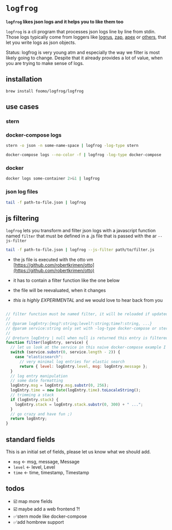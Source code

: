 # `logfrog`


**`logfrog` likes json logs and it helps you to like them too**

`logfrog` is a cli program that processes json logs line by line from stdin. Those logs typically come from loggers like [logrus](https://github.com/Sirupsen/logrus), [zap](https://github.com/uber-go/zap), [apex](https://github.com/apex/log) or [others](https://github.com/topics/structured-logging), that let you write logs as json objects.

Status: logfrog is very young atm and especially the way we filter is most likely going to change. Despite that it already provides a lot of value, when you are trying to make sense of logs.

## installation

`brew install foomo/logfrog/logfrog`

## use cases

### stern

### docker-compose logs

```bash
stern -o json -n some-name-space | logfrog -log-type stern
```

```bash
docker-compose logs --no-color -f | logfrog -log-type docker-compose
```

### docker

```bash
docker logs some-container 2>&1 | logfrog
```

### json log files

```bash
tail -f path-to-file.json | logfrog
```

## js filtering

`logfrog` lets you transform and filter json logs with a javascript function named `filter` that must be defined in a .js file that is passed with the ar `--js-filter`

```bash
tail -f path-to-file.json | logfrog --js-filter path/to/filter.js
```

- the js file is executed with the otto vm [https://github.com/robertkrimen/otto](https://github.com/robertkrimen/otto)

- it has to contain a filter function like the one below

- the file will be reevaluated, when it changes

- *this is highly EXPERIMENTAL* and we would love to hear back from you

  

```JavaScript

// filter function must be named filter, it will be reloaded if updated
//
// @param logEntry:{msg?:string;level?:string;time?:string, ...}
// @param service:string only set with -log-type docker-compose or stern
//
// @return logEntry | null when null is returned this entry is filtered out
function filter(logEntry, service) {
  // let us look at the service in this naive docker-compose example I butcher the name
  switch (service.substr(0, service.length - 2)) {
    case "elasticsearch":
      // very minimal log entries for elastic search
      return { level: logEntry.level, msg: logEntry.message };
  }
  // log entry manipulation
  // some date formatting
  logEntry.msg = logEntry.msg.substr(0, 256);
  logEntry.time = new Date(logEntry.time).toLocaleString();
  // trimming a stack
  if (logEntry.stack) {
    logEntry.stack = logEntry.stack.substr(0, 300) + " ...";
  }
  // go crazy and have fun ;)
  return logEntry;
}


```

## standard fields

This is an initial set of fields, please let us know what we should add.

- `msg` <- msg, message, Message
- `level` <- level, Level
- `time` <- time, timestamp, Timestamp
  

## todos

- ☑️ map more fields
- ☑️ maybe add a web frontend ?!
- ✅stern mode like docker-compose
- ✅add hombrew support